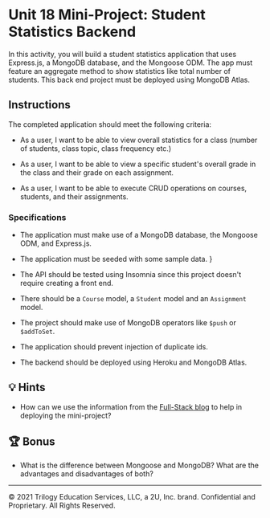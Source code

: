 # Unit 18 Mini-Project: Student Statistics Backend

In this activity, you will build a student statistics application that uses Express.js, a MongoDB database, and the Mongoose ODM. The app must feature an aggregate method to show statistics like total number of students. This back end project must be deployed using MongoDB Atlas.

## Instructions

The completed application should meet the following criteria:

* As a user, I want to be able to view overall statistics for a class (number of students, class topic, class frequency etc.)

* As a user, I want to be able to view a specific student's overall grade in the class and their grade on each assignment.

* As a user, I want to be able to execute CRUD operations on courses, students, and their assignments.

### Specifications

* The application must make use of a MongoDB database, the Mongoose ODM, and Express.js.

* The application must be seeded with some sample data.
}
* The API should be tested using Insomnia since this project doesn't require creating a front end.

* There should be a `Course` model, a `Student` model and an `Assignment` model.

* The project should make use of MongoDB operators like `$push` or `$addToSet`.

* The application should prevent injection of duplicate ids.

* The backend should be deployed using Heroku and MongoDB Atlas.

## 💡 Hints

* How can we use the information from the [Full-Stack blog](https://coding-boot-camp.github.io/full-stack/mongodb/deploy-with-heroku-and-mongodb-atlas) to help in deploying the mini-project?

## 🏆 Bonus

* What is the difference between Mongoose and MongoDB? What are the advantages and disadvantages of both?

---
© 2021 Trilogy Education Services, LLC, a 2U, Inc. brand. Confidential and Proprietary. All Rights Reserved.
